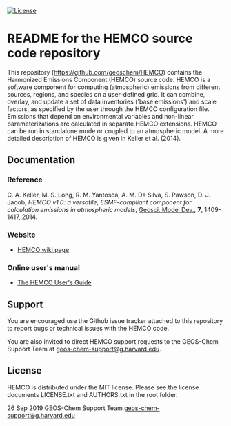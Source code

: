 [![License](https://img.shields.io/badge/License-MIT-blue.svg)](https://github.com/geoschem/geos-chem/blob/master/LICENSE.txt)

# README for the HEMCO source code repository

This repository (https://github.com/geoschem/HEMCO) contains the Harmonized Emissions Component (HEMCO) source code. HEMCO is a software component for computing (atmospheric) emissions from different sources, regions, and species on a user-defined grid. It can combine, overlay, and update a set of data inventories ('base emissions') and scale factors, as specified by the user through the HEMCO configuration file. Emissions that depend on environmental variables and non-linear  parameterizations are calculated in separate HEMCO extensions. HEMCO can be run in standalone mode or coupled to an atmospheric model. A more detailed description of HEMCO is given in Keller et al. (2014).

## Documentation

### Reference

C. A. Keller, M. S. Long, R. M. Yantosca, A. M. Da Silva, S. Pawson, D. J. Jacob, *HEMCO v1.0: a versatile,
ESMF-compliant component for calculation emissions in atmospheric models*, <u>Geosci. Model Dev.</u>, **7**, 1409-1417, 2014.

### Website

  * [HEMCO wiki page](http://wiki.seas.harvard.edu/geos-chem/index.php/HEMCO)

### Online user's manual

  * [The HEMCO User's Guide](http://wiki.seas.harvard.edu/geos-chem/index.php/The_HEMCO_User%27s_Guide)


## Support

You are encouraged use the Github issue tracker attached to this repository to report  bugs or technical issues with the HEMCO code.

You are also invited to direct HEMCO support requests to the GEOS-Chem Support Team at geos-chem-support@g.harvard.edu.

## License

HEMCO is distributed under the MIT license. Please see the license documents LICENSE.txt and AUTHORS.txt in the root folder.


26 Sep 2019
GEOS-Chem Support Team
geos-chem-support@g.harvard.edu
